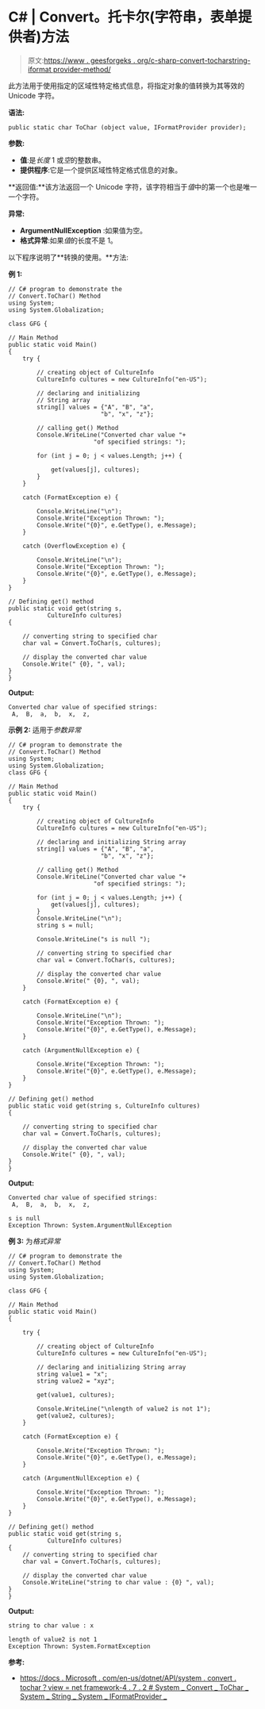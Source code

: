 # C# | Convert。托卡尔(字符串，表单提供者)方法

> 原文:[https://www . geesforgeks . org/c-sharp-convert-tocharstring-iformat provider-method/](https://www.geeksforgeeks.org/c-sharp-convert-tocharstring-iformatprovider-method/)

此方法用于使用指定的区域性特定格式信息，将指定对象的值转换为其等效的 Unicode 字符。

**语法:**

```
public static char ToChar (object value, IFormatProvider provider);
```

**参数:**

*   **值**:是*长度* 1 或*空*的整数串。
*   **提供程序**:它是一个提供区域性特定格式信息的对象。

**返回值:**该方法返回一个 Unicode 字符，该字符相当于*值*中的第一个也是唯一一个字符。

**异常:**

*   **ArgumentNullException** :如果值为空。
*   **格式异常**:如果*值*的长度不是 1。

以下程序说明了**转换的使用。**方法:

**例 1:**

```
// C# program to demonstrate the
// Convert.ToChar() Method
using System;
using System.Globalization;

class GFG {

// Main Method
public static void Main()
{
    try {

        // creating object of CultureInfo
        CultureInfo cultures = new CultureInfo("en-US");

        // declaring and initializing
        // String array
        string[] values = {"A", "B", "a", 
                          "b", "x", "z"};

        // calling get() Method
        Console.WriteLine("Converted char value "+
                        "of specified strings: ");

        for (int j = 0; j < values.Length; j++) {

            get(values[j], cultures);
        }
    }

    catch (FormatException e) {

        Console.WriteLine("\n");
        Console.Write("Exception Thrown: ");
        Console.Write("{0}", e.GetType(), e.Message);
    }

    catch (OverflowException e) {

        Console.WriteLine("\n");
        Console.Write("Exception Thrown: ");
        Console.Write("{0}", e.GetType(), e.Message);
    }
}

// Defining get() method
public static void get(string s, 
           CultureInfo cultures)
{

    // converting string to specified char
    char val = Convert.ToChar(s, cultures);

    // display the converted char value
    Console.Write(" {0}, ", val);
}
}
```

**Output:**

```
Converted char value of specified strings: 
 A,  B,  a,  b,  x,  z,

```

**示例 2:** 适用于*参数异常*

```
// C# program to demonstrate the
// Convert.ToChar() Method
using System;
using System.Globalization;
class GFG {

// Main Method
public static void Main()
{
    try {

        // creating object of CultureInfo
        CultureInfo cultures = new CultureInfo("en-US");

        // declaring and initializing String array
        string[] values = {"A", "B", "a",
                          "b", "x", "z"};

        // calling get() Method
        Console.WriteLine("Converted char value "+
                        "of specified strings: ");

        for (int j = 0; j < values.Length; j++) {
            get(values[j], cultures);
        }
        Console.WriteLine("\n");
        string s = null;

        Console.WriteLine("s is null ");

        // converting string to specified char
        char val = Convert.ToChar(s, cultures);

        // display the converted char value
        Console.Write(" {0}, ", val);
    }

    catch (FormatException e) {

        Console.WriteLine("\n");
        Console.Write("Exception Thrown: ");
        Console.Write("{0}", e.GetType(), e.Message);
    }

    catch (ArgumentNullException e) {

        Console.Write("Exception Thrown: ");
        Console.Write("{0}", e.GetType(), e.Message);
    }
}

// Defining get() method
public static void get(string s, CultureInfo cultures)
{

    // converting string to specified char
    char val = Convert.ToChar(s, cultures);

    // display the converted char value
    Console.Write(" {0}, ", val);
}
}
```

**Output:**

```
Converted char value of specified strings: 
 A,  B,  a,  b,  x,  z, 

s is null 
Exception Thrown: System.ArgumentNullException

```

**例 3:** 为*格式异常*

```
// C# program to demonstrate the
// Convert.ToChar() Method
using System;
using System.Globalization;

class GFG {

// Main Method
public static void Main()
{

    try {

        // creating object of CultureInfo
        CultureInfo cultures = new CultureInfo("en-US");

        // declaring and initializing String array
        string value1 = "x";
        string value2 = "xyz";

        get(value1, cultures);

        Console.WriteLine("\nlength of value2 is not 1");
        get(value2, cultures);
    }

    catch (FormatException e) {

        Console.Write("Exception Thrown: ");
        Console.Write("{0}", e.GetType(), e.Message);
    }

    catch (ArgumentNullException e) {

        Console.Write("Exception Thrown: ");
        Console.Write("{0}", e.GetType(), e.Message);
    }
}

// Defining get() method
public static void get(string s, 
           CultureInfo cultures)
{
    // converting string to specified char
    char val = Convert.ToChar(s, cultures);

    // display the converted char value
    Console.WriteLine("string to char value : {0} ", val);
}
}
```

**Output:**

```
string to char value : x 

length of value2 is not 1
Exception Thrown: System.FormatException

```

**参考:**

*   [https://docs . Microsoft . com/en-us/dotnet/API/system . convert . tochar？view = net framework-4 . 7 . 2 # System _ Convert _ ToChar _ System _ String _ System _ IFormatProvider _](https://docs.microsoft.com/en-us/dotnet/api/system.convert.tochar?view=netframework-4.7.2#System_Convert_ToChar_System_String_System_IFormatProvider_)